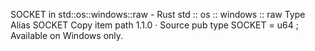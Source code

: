 SOCKET in std::os::windows::raw - Rust
std
::
os
::
windows
::
raw
Type Alias
SOCKET
Copy item path
1.1.0
·
Source
pub type SOCKET =
u64
;
Available on
Windows
only.